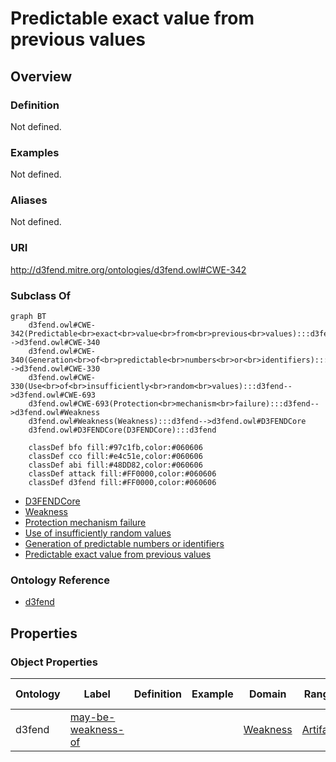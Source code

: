 # Predictable exact value from previous values

## Overview

### Definition
Not defined.

### Examples
Not defined.

### Aliases
Not defined.

### URI
http://d3fend.mitre.org/ontologies/d3fend.owl#CWE-342

### Subclass Of
```mermaid
graph BT
    d3fend.owl#CWE-342(Predictable<br>exact<br>value<br>from<br>previous<br>values):::d3fend-->d3fend.owl#CWE-340
    d3fend.owl#CWE-340(Generation<br>of<br>predictable<br>numbers<br>or<br>identifiers):::d3fend-->d3fend.owl#CWE-330
    d3fend.owl#CWE-330(Use<br>of<br>insufficiently<br>random<br>values):::d3fend-->d3fend.owl#CWE-693
    d3fend.owl#CWE-693(Protection<br>mechanism<br>failure):::d3fend-->d3fend.owl#Weakness
    d3fend.owl#Weakness(Weakness):::d3fend-->d3fend.owl#D3FENDCore
    d3fend.owl#D3FENDCore(D3FENDCore):::d3fend
    
    classDef bfo fill:#97c1fb,color:#060606
    classDef cco fill:#e4c51e,color:#060606
    classDef abi fill:#48DD82,color:#060606
    classDef attack fill:#FF0000,color:#060606
    classDef d3fend fill:#FF0000,color:#060606
```

- [D3FENDCore](/docs/ontology/reference/model/D3FENDCore/D3FENDCore.md)
- [Weakness](/docs/ontology/reference/model/D3FENDCore/Weakness/Weakness.md)
- [Protection mechanism failure](/docs/ontology/reference/model/D3FENDCore/Weakness/Protection%20mechanism%20failure/Protection%20mechanism%20failure.md)
- [Use of insufficiently random values](/docs/ontology/reference/model/D3FENDCore/Weakness/Protection%20mechanism%20failure/Use%20of%20insufficiently%20random%20values/Use%20of%20insufficiently%20random%20values.md)
- [Generation of predictable numbers or identifiers](/docs/ontology/reference/model/D3FENDCore/Weakness/Protection%20mechanism%20failure/Use%20of%20insufficiently%20random%20values/Generation%20of%20predictable%20numbers%20or%20identifiers/Generation%20of%20predictable%20numbers%20or%20identifiers.md)
- [Predictable exact value from previous values](/docs/ontology/reference/model/D3FENDCore/Weakness/Protection%20mechanism%20failure/Use%20of%20insufficiently%20random%20values/Generation%20of%20predictable%20numbers%20or%20identifiers/Predictable%20exact%20value%20from%20previous%20values/Predictable%20exact%20value%20from%20previous%20values.md)


### Ontology Reference
- [d3fend](http://d3fend.mitre.org/ontologies/d3fend.owl#)

## Properties
### Object Properties
| Ontology | Label | Definition | Example | Domain | Range | Inverse Of |
|----------|-------|------------|---------|--------|-------|------------|
| d3fend | [may-be-weakness-of](http://d3fend.mitre.org/ontologies/d3fend.owl#may-be-weakness-of) |  |  | [Weakness](/docs/ontology/reference/model/D3FENDCore/Weakness/Weakness.md) | [Artifact](/docs/ontology/reference/model/D3FENDCore/Artifact/Artifact.md) | [may-have-weakness](http://d3fend.mitre.org/ontologies/d3fend.owl#may-have-weakness) |

